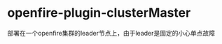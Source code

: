openfire-plugin-clusterMaster
=============================

部署在一个openfire集群的leader节点上，由于leader是固定的小心单点故障
